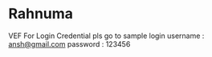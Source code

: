 # Rahnuma
VEF
For Login Credential pls go to sample login 
username : ansh@gmail.com
password : 123456